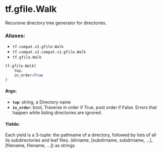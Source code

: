<div itemscope itemtype="http://developers.google.com/ReferenceObject">
<meta itemprop="name" content="tf.gfile.Walk" />
<meta itemprop="path" content="Stable" />
</div>

# tf.gfile.Walk

Recursive directory tree generator for directories.

### Aliases:

* `tf.compat.v1.gfile.Walk`
* `tf.compat.v2.compat.v1.gfile.Walk`
* `tf.gfile.Walk`

``` python
tf.gfile.Walk(
    top,
    in_order=True
)
```

<!-- Placeholder for "Used in" -->


#### Args:


* <b>`top`</b>: string, a Directory name
* <b>`in_order`</b>: bool, Traverse in order if True, post order if False.  Errors that
  happen while listing directories are ignored.


#### Yields:

Each yield is a 3-tuple:  the pathname of a directory, followed by lists of
all its subdirectories and leaf files.
(dirname, [subdirname, subdirname, ...], [filename, filename, ...])
as strings
